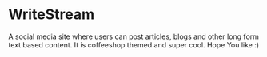 # WriteStream
A social media site where users can post articles, blogs and other long form text based content. It is coffeeshop themed and super cool. Hope You like :)
